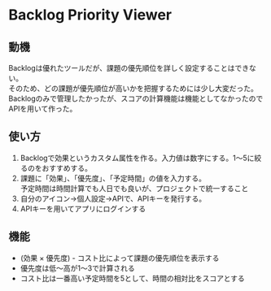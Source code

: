 # Backlog Priority Viewer  
  
  
## 動機  
  
Backlogは優れたツールだが、課題の優先順位を詳しく設定することはできない。  
そのため、どの課題が優先順位が高いかを把握するためには少し大変だった。  
Backlogのみで管理したかったが、スコアの計算機能は機能としてなかったのでAPIを用いて作った。  
  
  
## 使い方  

1. Backlogで効果というカスタム属性を作る。入力値は数字にする。1～5に絞るのをおすすめする。  
2. 課題に「効果」、「優先度」、「予定時間」の値を入力する。  
    予定時間は時間計算でも人日でも良いが、プロジェクトで統一すること  
3. 自分のアイコン→個人設定→APIで、APIキーを発行する。  
4. APIキーを用いてアプリにログインする  

## 機能  

- (効果 × 優先度) - コスト比によって課題の優先順位を表示する  
- 優先度は低～高が1～3で計算される  
- コスト比は一番高い予定時間を5として、時間の相対比をスコアとする  
  
